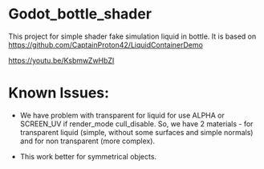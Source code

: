 # Godot_bottle_shader
This project for simple shader fake simulation liquid in bottle.
 It is based on https://github.com/CaptainProton42/LiquidContainerDemo

https://youtu.be/KsbmwZwHbZI


# Known Issues:

* We have problem with transparent for liquid for use ALPHA or SCREEN_UV if render_mode cull_disable.
So, we have 2 materials - for transparent liquid (simple, without some surfaces and simple normals) and for non transparent (more complex).

* This work better for symmetrical objects.